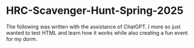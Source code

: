 # HRC-Scavenger-Hunt-Spring-2025

The following was written with the assistance of ChatGPT. I more so just wanted to test HTML and learn how it works while also creating a fun event for my dorm.
